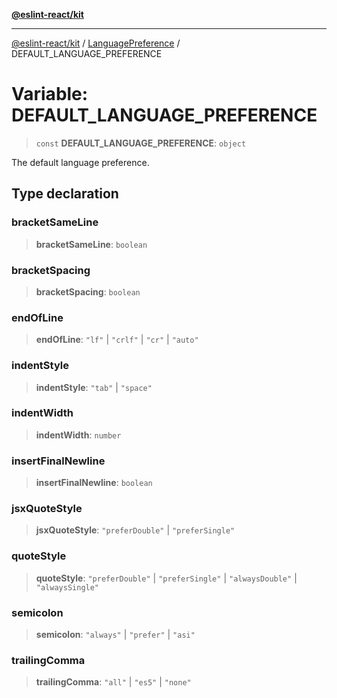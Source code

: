 [**@eslint-react/kit**](../../../../README.md)

***

[@eslint-react/kit](../../../../README.md) / [LanguagePreference](../README.md) / DEFAULT\_LANGUAGE\_PREFERENCE

# Variable: DEFAULT\_LANGUAGE\_PREFERENCE

> `const` **DEFAULT\_LANGUAGE\_PREFERENCE**: `object`

The default language preference.

## Type declaration

### bracketSameLine

> **bracketSameLine**: `boolean`

### bracketSpacing

> **bracketSpacing**: `boolean`

### endOfLine

> **endOfLine**: `"lf"` \| `"crlf"` \| `"cr"` \| `"auto"`

### indentStyle

> **indentStyle**: `"tab"` \| `"space"`

### indentWidth

> **indentWidth**: `number`

### insertFinalNewline

> **insertFinalNewline**: `boolean`

### jsxQuoteStyle

> **jsxQuoteStyle**: `"preferDouble"` \| `"preferSingle"`

### quoteStyle

> **quoteStyle**: `"preferDouble"` \| `"preferSingle"` \| `"alwaysDouble"` \| `"alwaysSingle"`

### semicolon

> **semicolon**: `"always"` \| `"prefer"` \| `"asi"`

### trailingComma

> **trailingComma**: `"all"` \| `"es5"` \| `"none"`
